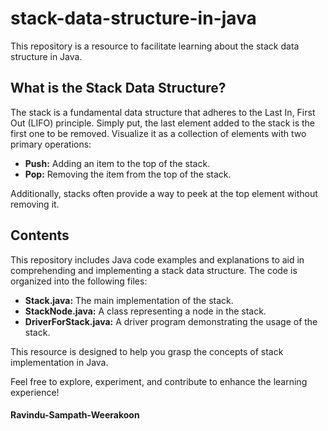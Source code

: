 # stack-data-structure-in-java

This repository is a resource to facilitate learning about the stack data structure in Java.

## What is the Stack Data Structure?

The stack is a fundamental data structure that adheres to the Last In, First Out (LIFO) principle. Simply put, the last element added to the stack is the first one to be removed. Visualize it as a collection of elements with two primary operations:

- **Push:** Adding an item to the top of the stack.
- **Pop:** Removing the item from the top of the stack.

Additionally, stacks often provide a way to peek at the top element without removing it.

## Contents

This repository includes Java code examples and explanations to aid in comprehending and implementing a stack data structure. The code is organized into the following files:

- **Stack.java:** The main implementation of the stack.
- **StackNode.java:** A class representing a node in the stack.
- **DriverForStack.java:** A driver program demonstrating the usage of the stack.

This resource is designed to help you grasp the concepts of stack implementation in Java.

Feel free to explore, experiment, and contribute to enhance the learning experience!

#### Ravindu-Sampath-Weerakoon
